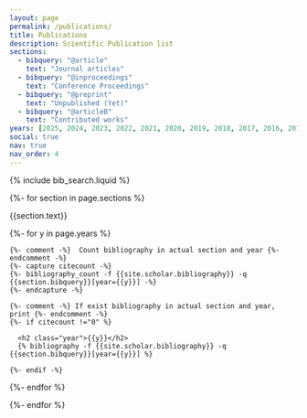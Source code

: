 ```yaml
---
layout: page
permalink: /publications/
title: Publications
description: Scientific Publication list
sections:
  - bibquery: "@article"
    text: "Journal articles"
  - bibquery: "@inproceedings"
    text: "Conference Proceedings"
  - bibquery: "@preprint"
    text: "Unpublished (Yet)"
  - bibquery: "@articleB"
    text: "Contributed works"
years: [2025, 2024, 2023, 2022, 2021, 2020, 2019, 2018, 2017, 2016, 2015]
social: true
nav: true
nav_order: 4
---
```


<!-- _pages/publications.md -->

<!-- Bibsearch Feature -->

{% include bib_search.liquid %}

<div class="publications">

{%- for section in page.sections %}
  <a id="{{section.text}}"></a>
  <p class="bibtitle">{{section.text}}</p>
  {%- for y in page.years %}

    {%- comment -%}  Count bibliography in actual section and year {%- endcomment -%}
    {%- capture citecount -%}
    {%- bibliography_count -f {{site.scholar.bibliography}} -q {{section.bibquery}}[year={{y}}] -%}
    {%- endcapture -%}

    {%- comment -%} If exist bibliography in actual section and year, print {%- endcomment -%}
    {%- if citecount !="0" %}

      <h2 class="year">{{y}}</h2>
      {% bibliography -f {{site.scholar.bibliography}} -q {{section.bibquery}}[year={{y}}] %}

    {%- endif -%}

  {%- endfor %}

{%- endfor %}

</div>
